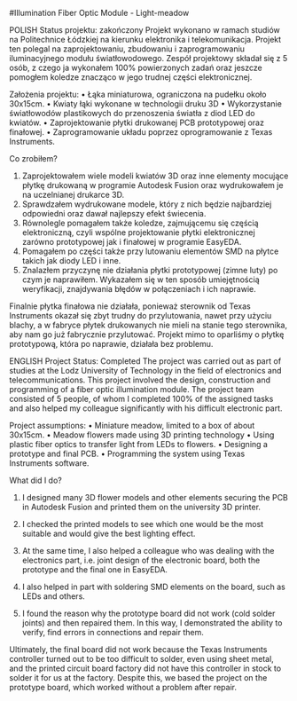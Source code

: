 #Illumination Fiber Optic Module - Light-meadow

POLISH
Status projektu: zakończony
Projekt wykonano w ramach studiów na Politechnice Łódzkiej na kierunku elektronika i telekomunikacja. Projekt ten polegal na zaprojektowaniu, zbudowaniu i zaprogramowaniu iluminacyjnego modułu światłowodowego. Zespół projektowy składał się z 5 osób, z czego ja wykonałem 100% powierzonych zadań oraz jeszcze pomogłem koledze znacząco w jego trudnej części elektronicznej.

Założenia projektu:
• Łąka miniaturowa, ograniczona na pudełku około 30x15cm.
• Kwiaty łąki wykonane w technologii druku 3D
• Wykorzystanie światłowodów plastikowych do przenoszenia światła z diod LED do kwiatów.
• Zaprojektowanie płytki drukowanej PCB prototypowej oraz finałowej.
• Zaprogramowanie układu poprzez oprogramowanie z Texas Instruments.

Co zrobiłem?
1. Zaprojektowałem wiele modeli kwiatów 3D oraz inne elementy mocujące płytkę drukowaną w programie Autodesk Fusion oraz wydrukowałem je na uczelnianej drukarce 3D.
2. Sprawdzałem wydrukowane modele, który z nich będzie najbardziej odpowiedni oraz dawał najlepszy efekt świecenia.
3. Równolegle pomagałem także koledze, zajmującemu się częścią elektroniczną, czyli wspólne projektowanie płytki elektronicznej zarówno prototypowej jak i finałowej w programie EasyEDA.
4. Pomagałem po części także przy lutowaniu elementów SMD na płytce takich jak diody LED i inne.
5. Znalazłem przyczynę nie działania płytki prototypowej (zimne luty) po czym je naprawiłem. Wykazałem się w ten sposób umiejętnością weryfikacji, znajdywania błędów w połączeniach i ich naprawie.

Finalnie płytka finałowa nie działała, ponieważ sterownik od Texas Instruments okazał się zbyt trudny do przylutowania, nawet przy użyciu blachy, a w fabryce płytek drukowanych nie mieli na stanie tego sterownika, aby nam go już fabrycznie przylutować. Projekt mimo to oparliśmy o płytkę prototypową, która po naprawie, działała bez problemu.


ENGLISH
Project Status: Completed
The project was carried out as part of studies at the Lodz University of Technology in the field of electronics and telecommunications. This project involved the design, construction and programming of a fiber optic illumination module. The project team consisted of 5 people, of whom I completed 100% of the assigned tasks and also helped my colleague significantly with his difficult electronic part.

Project assumptions:
• Miniature meadow, limited to a box of about 30x15cm.
• Meadow flowers made using 3D printing technology
• Using plastic fiber optics to transfer light from LEDs to flowers.
• Designing a prototype and final PCB.
• Programming the system using Texas Instruments software.

What did I do?
1. I designed many 3D flower models and other elements securing the PCB in Autodesk Fusion and printed them on the university 3D printer.
2. I checked the printed models to see which one would be the most suitable and would give the best lighting effect.

3. At the same time, I also helped a colleague who was dealing with the electronics part, i.e. joint design of the electronic board, both the prototype and the final one in EasyEDA.

4. I also helped in part with soldering SMD elements on the board, such as LEDs and others.

5. I found the reason why the prototype board did not work (cold solder joints) and then repaired them. In this way, I demonstrated the ability to verify, find errors in connections and repair them.

Ultimately, the final board did not work because the Texas Instruments controller turned out to be too difficult to solder, even using sheet metal, and the printed circuit board factory did not have this controller in stock to solder it for us at the factory. Despite this, we based the project on the prototype board, which worked without a problem after repair.
